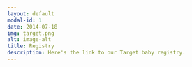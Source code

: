 ```yaml
---
layout: default
modal-id: 1
date: 2014-07-18
img: target.png
alt: image-alt
title: Registry
description: Here's the link to our Target baby registry.
---
```

